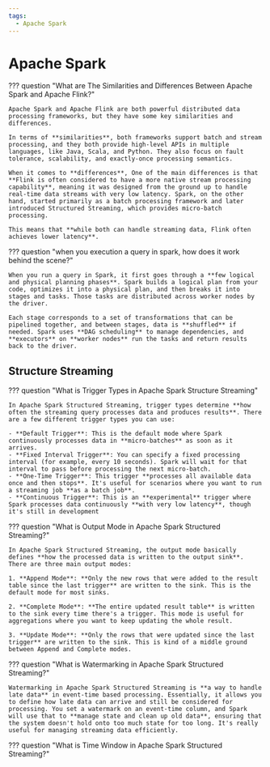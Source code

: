 ```yaml
---
tags:
  - Apache Spark
---
```


# Apache Spark


??? question "What are The Similarities and Differences Between Apache Spark and Apache Flink?"

    Apache Spark and Apache Flink are both powerful distributed data processing frameworks, but they have some key similarities and differences.

    In terms of **similarities**, both frameworks support batch and stream processing, and they both provide high-level APIs in multiple languages, like Java, Scala, and Python. They also focus on fault tolerance, scalability, and exactly-once processing semantics.

    When it comes to **differences**, One of the main differences is that **Flink is often considered to have a more native stream processing capability**, meaning it was designed from the ground up to handle real-time data streams with very low latency. Spark, on the other hand, started primarily as a batch processing framework and later introduced Structured Streaming, which provides micro-batch processing.
    
    This means that **while both can handle streaming data, Flink often achieves lower latency**.

??? question "when you execution a query in spark, how does it work behind the scene?"

    When you run a query in Spark, it first goes through a **few logical and physical planning phases**. Spark builds a logical plan from your code, optimizes it into a physical plan, and then breaks it into stages and tasks. Those tasks are distributed across worker nodes by the driver.

    Each stage corresponds to a set of transformations that can be pipelined together, and between stages, data is **shuffled** if needed. Spark uses **DAG scheduling** to manage dependencies, and **executors** on **worker nodes** run the tasks and return results back to the driver.

## Structure Streaming

??? question "What is Trigger Types in Apache Spark Structure Streaming"

    In Apache Spark Structured Streaming, trigger types determine **how often the streaming query processes data and produces results**. There are a few different trigger types you can use:

    - **Default Trigger**: This is the default mode where Spark continuously processes data in **micro-batches** as soon as it arrives.
    - **Fixed Interval Trigger**: You can specify a fixed processing interval (for example, every 10 seconds). Spark will wait for that interval to pass before processing the next micro-batch.
    - **One-Time Trigger**: This trigger **processes all available data once and then stops**. It's useful for scenarios where you want to run a streaming job **as a batch job**.
    - **Continuous Trigger**: This is an **experimental** trigger where Spark processes data continuously **with very low latency**, though it's still in development


??? question "What is Output Mode in Apache Spark Structured Streaming?"

    In Apache Spark Structured Streaming, the output mode basically defines **how the processed data is written to the output sink**. There are three main output modes:

    1. **Append Mode**: **Only the new rows that were added to the result table since the last trigger** are written to the sink. This is the default mode for most sinks.

    2. **Complete Mode**: **The entire updated result table** is written to the sink every time there's a trigger. This mode is useful for aggregations where you want to keep updating the whole result.

    3. **Update Mode**: **Only the rows that were updated since the last trigger** are written to the sink. This is kind of a middle ground between Append and Complete modes.


??? question "What is Watermarking in Apache Spark Structured Streaming?"

    Watermarking in Apache Spark Structured Streaming is **a way to handle late data** in event-time based processing. Essentially, it allows you to define how late data can arrive and still be considered for processing. You set a watermark on an event-time column, and Spark will use that to **manage state and clean up old data**, ensuring that the system doesn't hold onto too much state for too long. It's really useful for managing streaming data efficiently.


??? question "What is Time Window in Apache Spark Structured Streaming?"

